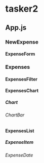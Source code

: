 # tasker2

## App.js

### NewExpense
#### ExpenseForm

### Expenses
#### ExpensesFilter

#### ExpensesChart
##### Chart
###### ChartBar

#### ExpensesList
##### ExpenseItem
###### ExpenseDate
